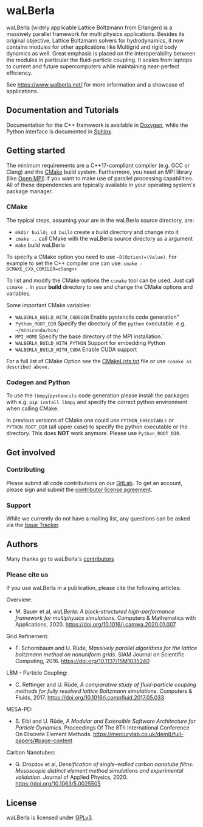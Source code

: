 # waLBerla

waLBerla (widely applicable Lattice Boltzmann from Erlangen) is a massively
parallel framework for multi physics applications. Besides its original
objective, Lattice Boltzmann solvers for hydrodynamics, it now contains
modules for other applications like Multigrid and rigid body dynamics
as well. Great emphasis is placed on the interoperability between the modules
in particular the fluid-particle coupling.
It scales from laptops to current and future supercomputers while maintaining
near-perfect efficiency.

See https://www.walberla.net/ for more information and a showcase of applications.

## Documentation and Tutorials

Documentation for the C++ framework is available in
[Doxygen](http://walberla.net/doxygen/index.html), while the Python interface
is documented in [Sphinx](http://walberla.net/sphinx/index.html).

## Getting started

The minimum requirements are a C++17-compliant compiler (e.g. GCC or Clang)
and the [CMake](http://www.cmake.org)
build system. Furthermore, you need an MPI library (like
[Open MPI](http://www.open-mpi.org)) if you want to make use of parallel
processing capabilities. All of these dependencies are typically available in
your operating system's package manager.

### CMake

The typical steps, assuming your are in the waLBerla source directory, are:

- `mkdir build; cd build` create a build directory and change into it
- `cmake ..` call CMake with the waLBerla source directory as a argument
- `make` build waLBerla

To specify a CMake option you need to use `-D(Option)=(Value)`. For example to set the C++ compiler one can use:
`cmake -DCMAKE_CXX_COMILER=clang++`

To list and modify the CMake options the `ccmake` tool can be used. Just call `ccmake .` in your **build** directory to see and change the
CMake options and variables.

Some important CMake variables:

- `WALBERLA_BUILD_WITH_CODEGEN` Enable pystencils code generation"
- `Python_ROOT_DIR` Specify the directory of the `python` executable. e.g. `~/miniconda/bin/`
- `MPI_HOME` Specify the base directory of the MPI installation.`
- `WALBERLA_BUILD_WITH_PYTHON` Support for embedding Python
- `WALBERLA_BUILD_WITH_CUDA` Enable CUDA support

For a full list of CMake Option see the [CMakeLists.txt](CMakeLists.txt) file or use `ccmake as described above.`

### Codegen and Python

To use the `lbmpy`/`pystencils` code generation please install the packages with e.g. `pip install lbmpy` and specify the correct python
environment when calling CMake.

In previous versions of CMake one could use `PYTHON_EXECUTABLE` or `PYTHON_ROOT_DIR` (all upper case) to specify the python executable or
the directory. This does **NOT** work anymore. Please use `Python_ROOT_DIR`.

## Get involved

### Contributing

Please submit all code contributions on our
[GitLab](https://i10git.cs.fau.de/walberla/walberla). To get an account, please
sign and submit the [contributor license agreement](CONTRIBUTING.txt).

### Support

While we currently do not have a mailing list, any questions can be asked via
the [Issue Tracker](https://i10git.cs.fau.de/walberla/walberla/issues).

## Authors

Many thanks go to waLBerla's [contributors](AUTHORS.txt)

### Please cite us

If you use waLBerla in a publication, please cite the following articles:

Overview:
- M. Bauer et al, *waLBerla: A block-structured high-performance framework for
  multiphysics simulations*. Computers & Mathematics with Applications, 2020.
  https://doi.org/10.1016/j.camwa.2020.01.007.

Grid Refinement:
- F. Schornbaum and U. Rüde, *Massively parallel algorithms for the lattice boltzmann
  method on nonuniform grids*. SIAM Journal on Scientific Computing, 2016.
  https://doi.org/10.1137/15M1035240

LBM - Particle Coupling:
- C. Rettinger and U. Rüde, *A comparative study of fluid-particle coupling methods for
  fully resolved lattice Boltzmann simulations*. Computers & Fluids, 2017.
  https://doi.org/10.1016/j.compfluid.2017.05.033

MESA-PD:
- S. Eibl and U. Rüde, *A Modular and Extensible Software Architecture for Particle Dynamics*.
  Proceedings Of The 8Th International Conference On Discrete Element Methods.
  https://mercurylab.co.uk/dem8/full-papers/#page-content

Carbon Nanotubes:
- G. Drozdov et al, *Densification of single-walled carbon nanotube films:
  Mesoscopic distinct element method simulations and experimental validation*.
  Journal of Applied Physics, 2020. https://doi.org/10.1063/5.0025505

## License

waLBerla is licensed under [GPLv3](COPYING.txt).